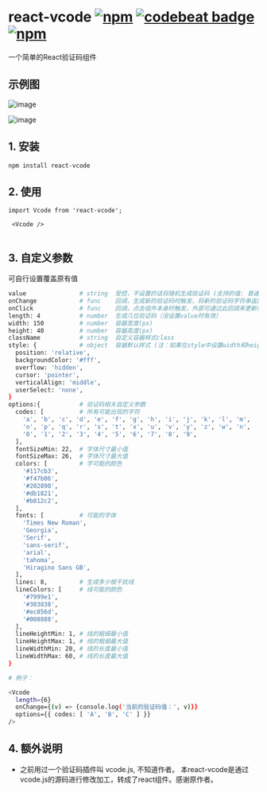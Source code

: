 # react-vcode [![npm](https://img.shields.io/npm/v/react-vcode.svg)](https://www.npmjs.com/package/react-vcode) [![codebeat badge](https://codebeat.co/badges/6b270f5e-c8d9-4f47-9f84-2833fcf897aa)](https://codebeat.co/projects/github-com-javaluo-react-vcode-master) [![npm](https://img.shields.io/npm/dy/react-vcode.svg)](https://www.npmjs.com/package/react-vcode)
一个简单的React验证码组件

## 示例图

![image](example/assets/test1.png)

![image](example/assets/test2.png)


## 1. 安装

````
npm install react-vcode
````

## 2. 使用

````
import Vcode from 'react-vcode';

 <Vcode />
 
````

## 3. 自定义参数

可自行设置覆盖原有值

````bash
value               # string  受控，不设置的话将随机生成验证码 (支持的值: 普通字符串/网络图片路径/import的本地图片/base64图片)
onChange            # func    回调，生成新的验证码时触发，将新的验证码字符串返回上级 (如果value字段被传入了图片，将返回null)
onClick             # func    回调，点击组件本身时触发，外部可通过此回调来更新需要传入的验证码 (如果没设置value，点击就会自动重新生成二维码)
length: 4           # number  生成几位验证码（没设置value时有效）
width: 150          # number  容器宽度(px)
height: 40          # number  容器高度(px)
className           # string  自定义容器样式class
style: {            # object  容器默认样式 (注：如果在style中设置width和height,将覆盖上面通过属性设置的width和height)
  position: 'relative',
  backgroundColor: '#fff',
  overflow: 'hidden',
  cursor: 'pointer',
  verticalAlign: 'middle',
  userSelect: 'none',
}
options:{           # 验证码相关自定义参数
  codes: [          # 所有可能出现的字符
    'a', 'b', 'c', 'd', 'e', 'f', 'g', 'h', 'i', 'j', 'k', 'l', 'm',
    'o', 'p', 'q', 'r', 's', 't', 'x', 'u', 'v', 'y', 'z', 'w', 'n',
    '0', '1', '2', '3', '4', '5', '6', '7', '8', '9',
  ],
  fontSizeMin: 22,  # 字体尺寸最小值
  fontSizeMax: 26,  # 字体尺寸最大值
  colors: [         # 字可能的颜色
    '#117cb3',
    '#f47b06',
    '#202890',
    '#db1821',
    '#b812c2',
  ],
  fonts: [          # 可能的字体
    'Times New Roman',
    'Georgia',
    'Serif',
    'sans-serif',
    'arial',
    'tahoma',
    'Hiragino Sans GB',
  ],
  lines: 8,         # 生成多少根干扰线
  lineColors: [     # 线可能的颜色
    '#7999e1',
    '#383838',
    '#ec856d',
    '#008888',
  ],
  lineHeightMin: 1, # 线的粗细最小值
  lineHeightMax: 1, # 线的粗细最大值
  lineWidthMin: 20, # 线的长度最小值
  lineWidthMax: 60, # 线的长度最大值
}

# 例子：

<Vcode
  length={6}
  onChange={(v) => {console.log('当前的验证码值：', v)}}
  options={{ codes: [ 'A', 'B', 'C' ] }}
/>
````

## 4. 额外说明

* 之前用过一个验证码插件叫 vcode.js, 不知道作者。 本react-vcode是通过vcode.js的源码进行修改加工，转成了react组件。感谢原作者。
